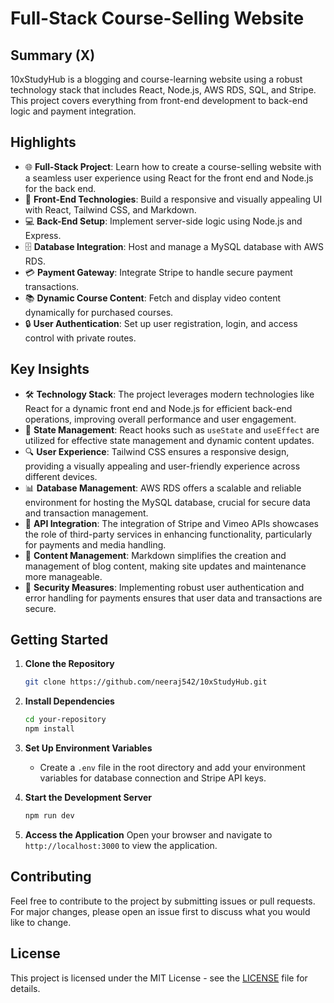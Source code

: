 # Full-Stack Course-Selling Website

## Summary (X)

10xStudyHub is a blogging and course-learning website using a robust technology stack that includes React, Node.js, AWS RDS, SQL, and Stripe. This project covers everything from front-end development to back-end logic and payment integration.

## Highlights

- 🌐 **Full-Stack Project**: Learn how to create a course-selling website with a seamless user experience using React for the front end and Node.js for the back end.
- 🎨 **Front-End Technologies**: Build a responsive and visually appealing UI with React, Tailwind CSS, and Markdown.
- 💻 **Back-End Setup**: Implement server-side logic using Node.js and Express.
- 🗄️ **Database Integration**: Host and manage a MySQL database with AWS RDS.
- 💳 **Payment Gateway**: Integrate Stripe to handle secure payment transactions.
- 📚 **Dynamic Course Content**: Fetch and display video content dynamically for purchased courses.
- 🔒 **User Authentication**: Set up user registration, login, and access control with private routes.

## Key Insights

- 🛠️ **Technology Stack**: The project leverages modern technologies like React for a dynamic front end and Node.js for efficient back-end operations, improving overall performance and user engagement.
- 🔄 **State Management**: React hooks such as `useState` and `useEffect` are utilized for effective state management and dynamic content updates.
- 🔍 **User Experience**: Tailwind CSS ensures a responsive design, providing a visually appealing and user-friendly experience across different devices.
- 📊 **Database Management**: AWS RDS offers a scalable and reliable environment for hosting the MySQL database, crucial for secure data and transaction management.
- 🔗 **API Integration**: The integration of Stripe and Vimeo APIs showcases the role of third-party services in enhancing functionality, particularly for payments and media handling.
- 📃 **Content Management**: Markdown simplifies the creation and management of blog content, making site updates and maintenance more manageable.
- 🔐 **Security Measures**: Implementing robust user authentication and error handling for payments ensures that user data and transactions are secure.

## Getting Started

1. **Clone the Repository**
   ```bash
   git clone https://github.com/neeraj542/10xStudyHub.git
   ```

2. **Install Dependencies**
   ```bash
   cd your-repository
   npm install
   ```

3. **Set Up Environment Variables**
   - Create a `.env` file in the root directory and add your environment variables for database connection and Stripe API keys.

4. **Start the Development Server**
   ```bash
   npm run dev
   ```

5. **Access the Application**
   Open your browser and navigate to `http://localhost:3000` to view the application.

## Contributing

Feel free to contribute to the project by submitting issues or pull requests. For major changes, please open an issue first to discuss what you would like to change.

## License

This project is licensed under the MIT License - see the [LICENSE](LICENSE) file for details.
